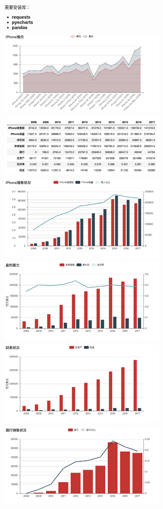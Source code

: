 需要安装库：

- **requests**
- **pyecharts**
- **pandas**


![](img/iPhone售价.png)

![](img/table.png)

![](img/iPhone销售状况.png)

![](img/盈利能力.png)

![](img/财务状况.png)

![](img/国行销售状况.png)